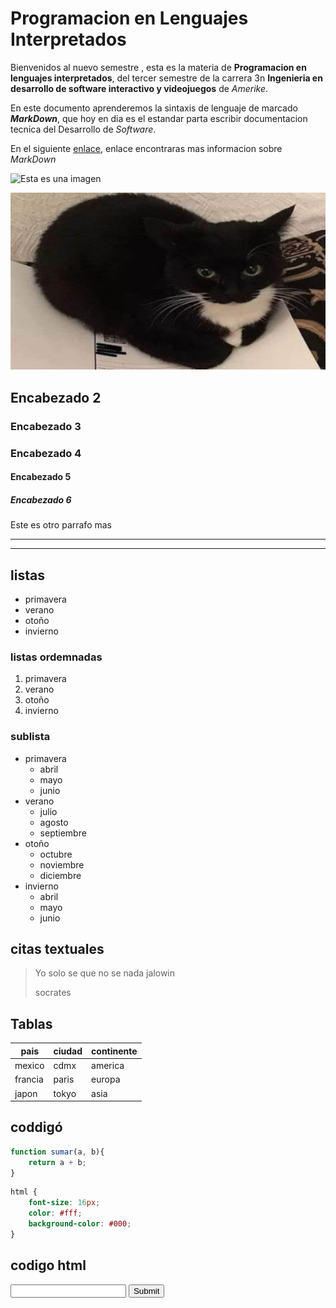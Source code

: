 # Programacion en Lenguajes Interpretados

Bienvenidos al nuevo semestre , esta es la materia de **Programacion en lenguajes interpretados**, del tercer semestre de la carrera 3n **Ingenieria en desarrollo de software interactivo y videojuegos** de _Amerike_.

En este documento aprenderemos la sintaxis de lenguaje de marcado _**MarkDown**_, que hoy en dia es el estandar parta escribir documentacion tecnica del Desarrollo de _Software_.

En el siguiente [enlace](https://jonmircha.com/markdown), enlace encontraras mas informacion sobre _MarkDown_

![Esta es una imagen](https://www.google.com/url?sa=i&url=https%3A%2F%2Fgatopedia.fandom.com%2Fes%2Fwiki%2FBingus&psig=AOvVaw3AmVtcGkIolX7THEWxyiuL&ust=1692374174509000&source=images&cd=vfe&opi=89978449&ved=0CA4QjRxqFwoTCIC4wp6H5IADFQAAAAAdAAAAABAD)

![Se feliz](assets/kkkk.jpg)

## Encabezado 2

### Encabezado 3

### Encabezado 4

#### Encabezado 5

##### Encabezado 6

Este es otro parrafo mas 

---

---

## listas

- primavera
- verano
- otoño
- invierno

### listas ordemnadas

1. primavera
2. verano
3. otoño
4. invierno

### sublista

- primavera
    - abril
    - mayo
    - junio
- verano
    - julio
    - agosto
    - septiembre
- otoño
    - octubre
    - noviembre
    - diciembre
- invierno
    - abril
    - mayo
    - junio

## citas textuales

>Yo solo se que no se nada jalowin
>
>socrates

## Tablas

| pais | ciudad | continente |
|-|-|-|
| mexico | cdmx | america |
| francia | paris | europa |
| japon | tokyo | asia |

## coddigó

```js
function sumar(a, b){
    return a + b;
}
```
```css
html {
    font-size: 16px;
    color: #fff;
    background-color: #000;
}
```

## codigo html

<input type="text" />
<input type= "button" value="Submit">